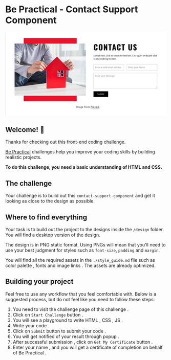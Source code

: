# Be Practical - Contact Support Component

![Design preview for the contact-support-component coding challenge](./design/desktop_preview.png)

## Welcome! 👋

Thanks for checking out this front-end coding challenge.

[Be Practical](https://bepractical.tech/FrontendChallenges) challenges help you improve your coding skills by building realistic projects.

**To do this challenge, you need a basic understanding of HTML and CSS.**

## The challenge

Your challenge is to build out this `contact-support-component` and get it looking as close to the design as possible.


## Where to find everything

Your task is to build out the project to the designs inside the `/design` folder. You will find a desktop version of the design. 

The design is in PNG static format. Using PNGs will mean that you'll need to use your best judgment for styles such as `font-size`, `padding` and `margin`. 

You will find all the required assets in the `./style_guide.md` file such as color palette , fonts and image links . The assets are already optimized.

## Building your project

Feel free to use any workflow that you feel comfortable with. Below is a suggested process, but do not feel like you need to follow these steps:

1. You need to visit the challenge page of this challenge .
2. Click on `Start Challenge` button .
3. You will see a playground to write HTML , CSS , JS .
4. Write your code .
5. Click on `Submit` button to submit your code .
6. You will get notified of your result through popup .
7. After successful submission , click on `Get My Certificate` button .
8. Enter your name , and you will get a certificate of completion on behalf of Be Practical .

